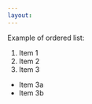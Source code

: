 ```yaml
---
layout: 
---
```


Example of ordered list:
1. Item 1 
2. Item 2 
3. Item 3
  * Item 3a 
  * Item 3b
